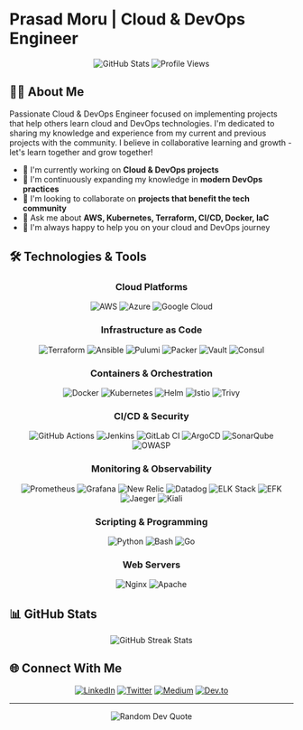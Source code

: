 # Prasad Moru | Cloud & DevOps Engineer 

<div align="center">
  <img src="https://github-readme-stats.vercel.app/api?username=prasad-moru&show_icons=true&theme=dark" alt="GitHub Stats" />
  <img src="https://komarev.com/ghpvc/?username=prasad-moru&color=blue" alt="Profile Views" />
</div>

## 👨‍💻 About Me

Passionate Cloud & DevOps Engineer focused on implementing projects that help others learn cloud and DevOps technologies. I'm dedicated to sharing my knowledge and experience from my current and previous projects with the community. I believe in collaborative learning and growth - let's learn together and grow together!

- 🔭 I'm currently working on **Cloud & DevOps projects**
- 🌱 I'm continuously expanding my knowledge in **modern DevOps practices**
- 👯 I'm looking to collaborate on **projects that benefit the tech community**
- 💬 Ask me about **AWS, Kubernetes, Terraform, CI/CD, Docker, IaC**
- 🤝 I'm always happy to help you on your cloud and DevOps journey

## 🛠️ Technologies & Tools

<div align="center">

### Cloud Platforms
![AWS](https://img.shields.io/badge/AWS-%23FF9900.svg?style=for-the-badge&logo=amazon-aws&logoColor=white)
![Azure](https://img.shields.io/badge/azure-%230072C6.svg?style=for-the-badge&logo=microsoftazure&logoColor=white)
![Google Cloud](https://img.shields.io/badge/GoogleCloud-%234285F4.svg?style=for-the-badge&logo=google-cloud&logoColor=white)

### Infrastructure as Code
![Terraform](https://img.shields.io/badge/terraform-%235835CC.svg?style=for-the-badge&logo=terraform&logoColor=white)
![Ansible](https://img.shields.io/badge/ansible-%231A1918.svg?style=for-the-badge&logo=ansible&logoColor=white)
![Pulumi](https://img.shields.io/badge/Pulumi-8A3391?style=for-the-badge&logo=pulumi&logoColor=white)
![Packer](https://img.shields.io/badge/packer-%23E7EEF0.svg?style=for-the-badge&logo=packer&logoColor=%2302A8EF)
![Vault](https://img.shields.io/badge/Vault-000000?style=for-the-badge&logo=vault&logoColor=white)
![Consul](https://img.shields.io/badge/Consul-F24C53?style=for-the-badge&logo=consul&logoColor=white)

### Containers & Orchestration
![Docker](https://img.shields.io/badge/docker-%230db7ed.svg?style=for-the-badge&logo=docker&logoColor=white)
![Kubernetes](https://img.shields.io/badge/kubernetes-%23326ce5.svg?style=for-the-badge&logo=kubernetes&logoColor=white)
![Helm](https://img.shields.io/badge/Helm-0F1689?style=for-the-badge&logo=Helm&labelColor=0F1689)
![Istio](https://img.shields.io/badge/Istio-466BB0?style=for-the-badge&logo=istio&logoColor=white)
![Trivy](https://img.shields.io/badge/Trivy-2496ED?style=for-the-badge&logo=aquasecurity&logoColor=white)

### CI/CD & Security
![GitHub Actions](https://img.shields.io/badge/github%20actions-%232671E5.svg?style=for-the-badge&logo=githubactions&logoColor=white)
![Jenkins](https://img.shields.io/badge/jenkins-%232C5263.svg?style=for-the-badge&logo=jenkins&logoColor=white)
![GitLab CI](https://img.shields.io/badge/gitlab%20ci-%23181717.svg?style=for-the-badge&logo=gitlab&logoColor=white)
![ArgoCD](https://img.shields.io/badge/Argo%20CD-1e0b3e?style=for-the-badge&logo=argo&logoColor=#d16044)
![SonarQube](https://img.shields.io/badge/SonarQube-4E9BCD?style=for-the-badge&logo=sonarqube&logoColor=white)
![OWASP](https://img.shields.io/badge/OWASP-000000?style=for-the-badge&logo=owasp&logoColor=white)

### Monitoring & Observability
![Prometheus](https://img.shields.io/badge/Prometheus-E6522C?style=for-the-badge&logo=Prometheus&logoColor=white)
![Grafana](https://img.shields.io/badge/grafana-%23F46800.svg?style=for-the-badge&logo=grafana&logoColor=white)
![New Relic](https://img.shields.io/badge/NewRelic-008C99?style=for-the-badge&logo=newrelic&logoColor=white)
![Datadog](https://img.shields.io/badge/datadog-%23632CA6.svg?style=for-the-badge&logo=datadog&logoColor=white)
![ELK Stack](https://img.shields.io/badge/ELK%20Stack-005571?style=for-the-badge&logo=elastic&logoColor=white)
![EFK](https://img.shields.io/badge/EFK-005571?style=for-the-badge&logo=elastic&logoColor=white)
![Jaeger](https://img.shields.io/badge/Jaeger-F2F4F9?style=for-the-badge&logo=jaeger&logoColor=00ADD8)
![Kiali](https://img.shields.io/badge/Kiali-2647AD?style=for-the-badge&logo=kiali&logoColor=white)

### Scripting & Programming
![Python](https://img.shields.io/badge/python-3670A0?style=for-the-badge&logo=python&logoColor=ffdd54)
![Bash](https://img.shields.io/badge/bash-%23121011.svg?style=for-the-badge&logo=gnu-bash&logoColor=white)
![Go](https://img.shields.io/badge/go-%2300ADD8.svg?style=for-the-badge&logo=go&logoColor=white)

### Web Servers
![Nginx](https://img.shields.io/badge/nginx-%23009639.svg?style=for-the-badge&logo=nginx&logoColor=white)
![Apache](https://img.shields.io/badge/apache-%23D42029.svg?style=for-the-badge&logo=apache&logoColor=white)

</div>

## 📊 GitHub Stats

<div align="center">
  <img src="https://streak-stats.demolab.com/?user=prasad-moru&theme=dark" alt="GitHub Streak Stats" />
</div>



## 🌐 Connect With Me

<div align="center">
  
[![LinkedIn](https://img.shields.io/badge/linkedin-%230077B5.svg?style=for-the-badge&logo=linkedin&logoColor=white)](https://www.linkedin.com/in/)
[![Twitter](https://img.shields.io/badge/Twitter-%231DA1F2.svg?style=for-the-badge&logo=Twitter&logoColor=white)](https://twitter.com/)
[![Medium](https://img.shields.io/badge/Medium-12100E?style=for-the-badge&logo=medium&logoColor=white)](https://medium.com/@)
[![Dev.to](https://img.shields.io/badge/dev.to-0A0A0A?style=for-the-badge&logo=dev.to&logoColor=white)](https://dev.to/)

</div>

---

<div align="center">
  <img src="https://quotes-github-readme.vercel.app/api?type=horizontal&theme=dark" alt="Random Dev Quote" />
</div>
